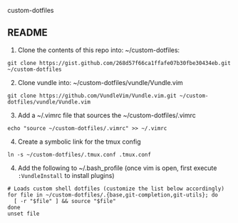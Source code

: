 custom-dotfiles

README
--------
1. Clone the contents of this repo into: ~/custom-dotfiles:
```
git clone https://gist.github.com/268d57f66ca1ffafe07b30fbe30434eb.git ~/custom-dotfiles
```

2. Clone vundle into: ~/custom-dotfiles/vundle/Vundle.vim
```
git clone https://github.com/VundleVim/Vundle.vim.git ~/custom-dotfiles/vundle/Vundle.vim
```

3. Add a ~/.vimrc file that sources the ~/custom-dotfiles/.vimrc
```
echo "source ~/custom-dotfiles/.vimrc" >> ~/.vimrc 
```

4. Create a symbolic link for the tmux config
```
ln -s ~/custom-dotfiles/.tmux.conf .tmux.conf
```

4. Add the following to ~/.bash_profile (once vim is open, first execute `:VundleInstall` to install plugins)
```
# Loads custom shell dotfiles (customize the list below accordingly)
for file in ~/custom-dotfiles/.{base,git-completion,git-utils}; do
  [ -r "$file" ] && source "$file"
done
unset file
```
